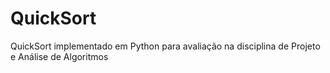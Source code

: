 # QuickSort
QuickSort implementado em Python para avaliação na disciplina de Projeto e Análise de Algoritmos
